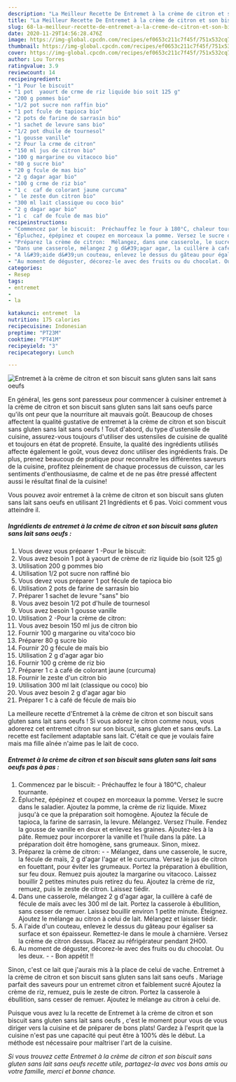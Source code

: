 ```yaml
---
description: "La Meilleur Recette De Entremet à la crème de citron et son biscuit  sans gluten sans lait sans oeufs "
title: "La Meilleur Recette De Entremet à la crème de citron et son biscuit  sans gluten sans lait sans oeufs "
slug: 68-la-meilleur-recette-de-entremet-a-la-creme-de-citron-et-son-biscuit-sans-gluten-sans-lait-sans-oeufs
date: 2020-11-29T14:56:28.476Z
image: https://img-global.cpcdn.com/recipes/ef0653c211c7f45f/751x532cq70/entremet-a-la-creme-de-citron-et-son-biscuit-sans-gluten-sans-lait-sans-oeufs-photo-principale-de-la-recette.jpg
thumbnail: https://img-global.cpcdn.com/recipes/ef0653c211c7f45f/751x532cq70/entremet-a-la-creme-de-citron-et-son-biscuit-sans-gluten-sans-lait-sans-oeufs-photo-principale-de-la-recette.jpg
cover: https://img-global.cpcdn.com/recipes/ef0653c211c7f45f/751x532cq70/entremet-a-la-creme-de-citron-et-son-biscuit-sans-gluten-sans-lait-sans-oeufs-photo-principale-de-la-recette.jpg
author: Lou Torres
ratingvalue: 3.9
reviewcount: 14
recipeingredient:
- "1 Pour le biscuit"
- "1 pot  yaourt de crme de riz liquide bio soit 125 g"
- "200 g pommes bio"
- "1/2 pot sucre non raffin bio"
- "1 pot fcule de tapioca bio"
- "2 pots de farine de sarrasin bio"
- "1 sachet de levure sans bio"
- "1/2 pot dhuile de tournesol"
- "1 gousse vanille"
- "2 Pour la crme de citron"
- "150 ml jus de citron bio"
- "100 g margarine ou vitacoco bio"
- "80 g sucre bio"
- "20 g fcule de mas bio"
- "2 g dagar agar bio"
- "100 g crme de riz bio"
- "1 c  caf de colorant jaune curcuma"
- " le zeste dun citron bio"
- "300 ml lait classique ou coco bio"
- "2 g dagar agar bio"
- "1 c  caf de fcule de mas bio"
recipeinstructions:
- "Commencez par le biscuit:  Préchauffez le four à 180°C, chaleur tournante."
- "Épluchez, épépinez et coupez en morceaux la pomme. Versez le sucre dans le saladier. Ajoutez la pomme, la crème de riz liquide. Mixez jusqu&#39;à ce que la préparation soit homogène. Ajoutez la fécule de tapioca, la farine de sarrasin, la levure. Mélangez. Versez l&#39;huile. Fendez la gousse de vanille en deux et enlevez les graines. Ajoutez-les à la pâte. Remuez pour incorporer la vanille et l&#39;huile dans la pâte. La préparation doit être homogène, sans grumeaux. Sinon, mixez."
- "Préparez la crème de citron:  Mélangez, dans une casserole, le sucre, la fécule de maïs, 2 g d&#39;agar l&#39;agar et le curcuma. Versez le jus de citron en fouettant, pour éviter les grumeaux. Portez la préparation à ébullition, sur feu doux. Remuez puis ajoutez la margarine ou vitacoco. Laissez bouillir 2 petites minutes puis retirez du feu. Ajoutez la crème de riz, remuez, puis le zeste de citron. Laissez tiédir."
- "Dans une casserole, mélangez 2 g d&#39;agar agar, la cuillère à café de fécule de maïs avec les 300 ml de lait. Portez la casserole à ébullition, sans cesser de remuer. Laissez bouillir environ 1 petite minute. Éteignez. Ajoutez le mélange au citron à celui de lait. Mélangez et laisser tiédir."
- "A l&#39;aide d&#39;un couteau, enlevez le dessus du gâteau pour égaliser sa surface et son épaisseur. Remettez-le dans le moule à charnière. Versez la crème de citron dessus. Placez au réfrigérateur pendant 2H00."
- "Au moment de déguster, décorez-le avec des fruits ou du chocolat. Ou les deux.  Bon appétit !!"
categories:
- Resep
tags:
- entremet
- 
- la

katakunci: entremet  la 
nutrition: 175 calories
recipecuisine: Indonesian
preptime: "PT23M"
cooktime: "PT41M"
recipeyield: "3"
recipecategory: Lunch

---
```



![Entremet à la crème de citron et son biscuit  sans gluten sans lait sans oeufs ](https://img-global.cpcdn.com/recipes/ef0653c211c7f45f/751x532cq70/entremet-a-la-creme-de-citron-et-son-biscuit-sans-gluten-sans-lait-sans-oeufs-photo-principale-de-la-recette.jpg)

En général, les gens sont paresseux pour commencer à cuisiner entremet à la crème de citron et son biscuit  sans gluten sans lait sans oeufs  parce qu'ils ont peur que la nourriture ait mauvais goût. Beaucoup de choses affectent la qualité gustative de entremet à la crème de citron et son biscuit  sans gluten sans lait sans oeufs ! Tout d'abord, du type d'ustensile de cuisine, assurez-vous toujours d'utiliser des ustensiles de cuisine de qualité et toujours en état de propreté. Ensuite, la qualité des ingrédients utilisés affecte également le goût, vous devez donc utiliser des ingrédients frais. De plus, prenez beaucoup de pratique pour reconnaître les différentes saveurs de la cuisine, profitez pleinement de chaque processus de cuisson, car les sentiments d'enthousiasme, de calme et de ne pas être pressé affectent aussi le résultat final de la cuisine!

<!--inarticleads1-->

Vous pouvez avoir entremet à la crème de citron et son biscuit  sans gluten sans lait sans oeufs  en utilisant 21 Ingrédients et 6 pas. Voici comment vous atteindre il.

##### Ingrédients de entremet à la crème de citron et son biscuit  sans gluten sans lait sans oeufs  :

1. Vous devez vous préparer 1 -Pour le biscuit:
1. Vous avez besoin 1 pot à yaourt de crème de riz liquide bio (soit 125 g)
1. Utilisation 200 g pommes bio
1. Utilisation 1/2 pot sucre non raffiné bio
1. Vous devez vous préparer 1 pot fécule de tapioca bio
1. Utilisation 2 pots de farine de sarrasin bio
1. Préparer 1 sachet de levure &#34;sans&#34; bio
1. Vous avez besoin 1/2 pot d&#39;huile de tournesol
1. Vous avez besoin 1 gousse vanille
1. Utilisation 2 -Pour la crème de citron:
1. Vous avez besoin 150 ml jus de citron bio
1. Fournir 100 g margarine ou vita&#39;coco bio
1. Préparer 80 g sucre bio
1. Fournir 20 g fécule de maïs bio
1. Utilisation 2 g d&#39;agar agar bio
1. Fournir 100 g crème de riz bio
1. Préparer 1 c à café de colorant jaune (curcuma)
1. Fournir  le zeste d&#39;un citron bio
1. Utilisation 300 ml lait (classique ou coco) bio
1. Vous avez besoin 2 g d&#39;agar agar bio
1. Préparer 1 c à café de fécule de maïs bio


La meilleure recette d&#39;Entremet à la crème de citron et son biscuit  sans gluten sans lait sans oeufs ! Si vous adorez le citron comme nous, vous adorerez cet entremet citron sur son biscuit, sans gluten et sans œufs. La recette est facilement adaptable sans lait. C&#39;était ce que je voulais faire mais ma fille aînée n&#39;aime pas le lait de coco. 

<!--inarticleads2-->

##### Entremet à la crème de citron et son biscuit  sans gluten sans lait sans oeufs  pas à pas :

1. Commencez par le biscuit:  - Préchauffez le four à 180°C, chaleur tournante.
1. Épluchez, épépinez et coupez en morceaux la pomme. Versez le sucre dans le saladier. Ajoutez la pomme, la crème de riz liquide. Mixez jusqu&#39;à ce que la préparation soit homogène. Ajoutez la fécule de tapioca, la farine de sarrasin, la levure. Mélangez. Versez l&#39;huile. Fendez la gousse de vanille en deux et enlevez les graines. Ajoutez-les à la pâte. Remuez pour incorporer la vanille et l&#39;huile dans la pâte. La préparation doit être homogène, sans grumeaux. Sinon, mixez.
1. Préparez la crème de citron: -  - Mélangez, dans une casserole, le sucre, la fécule de maïs, 2 g d&#39;agar l&#39;agar et le curcuma. Versez le jus de citron en fouettant, pour éviter les grumeaux. Portez la préparation à ébullition, sur feu doux. Remuez puis ajoutez la margarine ou vitacoco. Laissez bouillir 2 petites minutes puis retirez du feu. Ajoutez la crème de riz, remuez, puis le zeste de citron. Laissez tiédir.
1. Dans une casserole, mélangez 2 g d&#39;agar agar, la cuillère à café de fécule de maïs avec les 300 ml de lait. Portez la casserole à ébullition, sans cesser de remuer. Laissez bouillir environ 1 petite minute. Éteignez. Ajoutez le mélange au citron à celui de lait. Mélangez et laisser tiédir.
1. A l&#39;aide d&#39;un couteau, enlevez le dessus du gâteau pour égaliser sa surface et son épaisseur. Remettez-le dans le moule à charnière. Versez la crème de citron dessus. Placez au réfrigérateur pendant 2H00.
1. Au moment de déguster, décorez-le avec des fruits ou du chocolat. Ou les deux. -  - Bon appétit !!


Sinon, c&#39;est ce lait que j&#39;aurais mis à la place de celui de vache. Entremet à la crème de citron et son biscuit  sans gluten sans lait sans oeufs . Mariage parfait des saveurs pour un entremet citron et faiblement sucré Ajoutez la crème de riz, remuez, puis le zeste de citron. Portez la casserole à ébullition, sans cesser de remuer. Ajoutez le mélange au citron à celui de. 

<!--inarticleads1-->

<p>
Puisque vous avez lu la recette de Entremet à la crème de citron et son biscuit  sans gluten sans lait sans oeufs , c'est le moment pour vous de vous diriger vers la cuisine et de préparer de bons plats! Gardez à l'esprit que la cuisine n'est pas une capacité qui peut être à 100% dès le début. La méthode est nécessaire pour maîtriser l'art de la cuisine.
</p>

<p>
<i>Si vous trouvez cette Entremet à la crème de citron et son biscuit  sans gluten sans lait sans oeufs  recette utile, partagez-la avec vos bons amis ou votre famille, merci et bonne chance.</i>
</p>
